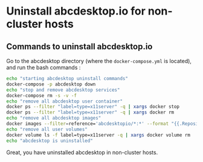 # Uninstall abcdesktop.io for non-cluster hosts

## Commands to uninstall abcdesktop.io 

Go to the abcdesktop directory (where the `docker-compose.yml` is located), and run the bash commands  : 

```bash
echo "starting abcdesktop uninstall commands"
docker-compose -p abcdesktop down
echo "stop and remove abcdesktop services"
docker-compose rm -s -v -f
echo "remove all abcdesktop user container"
docker ps --filter "label=type=x11server" -q | xargs docker stop
docker ps --filter "label=type=x11server" -q | xargs docker rm
echo "remove all abcdesktop images"
docker images --filter=reference='abcdesktopio/*:*' --format "{{.Repository}}:{{.Tag}}"  | xargs docker rmi
echo "remove all user volumes"
docker volume ls -f label=type=x11server -q | xargs docker volume rm
echo "abcdesktop is uninstalled"
```

Great, you have uninstalled abcdesktop in non-cluster hosts.

